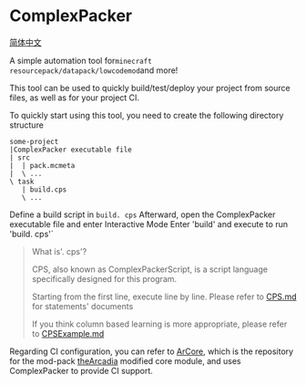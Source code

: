 # ComplexPacker

[简体中文](README_zh-cn.md)

A simple automation tool for`minecraft resourcepack/datapack/lowcodemod`and more!

This tool can be used to quickly build/test/deploy your project from source files, as well as for your project CI.

To quickly start using this tool, you need to create the following directory structure
```
some-project
|ComplexPacker executable file
| src
|  | pack.mcmeta
|  \ ...
\ task
   | build.cps
   \ ...
```
Define a build script in ` build. cps `
Afterward, open the ComplexPacker executable file and enter Interactive Mode
Enter 'build' and execute to run 'build. cps'`
>What is'. cps'?
>
>CPS, also known as ComplexPackerScript, is a script language specifically designed for this program.
>
>Starting from the first line, execute line by line. Please refer to [CPS.md](CPS.md) for statements' documents
>
>If you think column based learning is more appropriate, please refer to [CPSExample.md](CPSExample.md)
>
Regarding CI configuration, you can refer to [ArCore](https://gitlab.com/SiWG/ArCore), which is the repository for the mod-pack [theArcadia](https://modrinth.com/modpack/thearcadia) modified core module, and uses ComplexPacker to provide CI support.